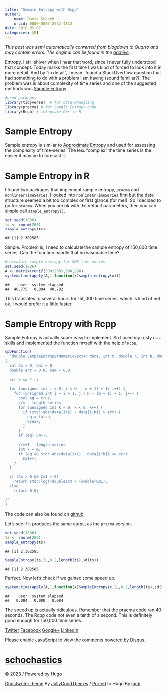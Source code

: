 ```yaml
---
title: "Sample Entropy with Rcpp"
author:
  - name: David Schoch
    orcid: 0000-0003-2952-4812
date: 2018-02-07
categories: [R]
---
```




*This post was semi automatically converted from blogdown to Quarto and may contain errors. The original can be found in the [archive](http://archive.schochastics.net/post/sample-entropy-with-rcpp/).*

Entropy. I still shiver when I hear that word, since I never fully
understood that concept. Today marks the first time I was kind of forced
to look into it in more detail. And by “in detail”, I mean I found a
StackOverflow question that had something to do with a problem I am
having (sound familiar?). The problem was is about complexity of time
series and one of the suggested methods was [Sample
Entropy](https://en.wikipedia.org/wiki/Sample_entropy).

``` r
#used packages
library(tidyverse)  # for data wrangling
library(pracma) # for Sample Entropy code
library(Rcpp) # integrate C++ in R
```

# Sample Entropy

Sample entropy is similar to [Approximate
Entropy](https://en.wikipedia.org/wiki/Approximate_entropy) and used for
assessing the complexity of time-series. The less “complex” the time
series is the easier it may be to forecast it.

# Sample Entropy in R

I found two packages that implement sample entropy, `pracma` and
`nonlinearTimeSeries`. I looked into `nonlinearTimeSeries` first but the
data structure seemed a bit too complex on first glance (for me!). So I
decided to go for `pracma`. When you are ok with the default parameters,
then you can simple call `sample_entropy()`.

``` r
set.seed(1886)
ts <- rnorm(200)
sample_entropy(ts)
```

``` hljs
## [1] 2.302585
```

Simple. Problem is, I need to calculate the sample entropy of 150,000
time series. Can the function handle that in reasonable time?

``` r
#calculate sample entropy for 500 time series
set.seed(1886)
A <- matrix(runif(500*200),500,200)
system.time(apply(A,1,function(x)sample_entropy(x)))
```

``` hljs
##    user  system elapsed 
##  40.775   0.004  40.782
```

This translates to several hours for 150,000 time series, which is kind
of not ok. I would prefer it a little faster.

# Sample Entropy with Rcpp

Sample Entropy is actually super easy to implement. So I used my rusty
c++ skills and implemented the function myself with the help of `Rcpp`.

``` r
cppFunction(
  "double SampleEntropy(NumericVector data, int m, double r, int N, double sd)
{
  int Cm = 0, Cm1 = 0;
  double err = 0.0, sum = 0.0;
  
  err = sd * r;
  
  for (unsigned int i = 0; i < N - (m + 1) + 1; i++) {
    for (unsigned int j = i + 1; j < N - (m + 1) + 1; j++) {      
      bool eq = true;
      //m - length series
      for (unsigned int k = 0; k < m; k++) {
        if (std::abs(data[i+k] - data[j+k]) > err) {
          eq = false;
          break;
        }
      }
      if (eq) Cm++;
      
      //m+1 - length series
      int k = m;
      if (eq && std::abs(data[i+k] - data[j+k]) <= err)
        Cm1++;
    }
  }
  
  if (Cm > 0 && Cm1 > 0)
    return std::log((double)Cm / (double)Cm1);
  else
    return 0.0; 
  
}"
)
```

The code can also be found on
[github](https://gist.github.com/schochastics/e3684645763e93cbc2ed7d1b70ee5fe6).

Let’s see if it produces the same output as the `pracma` version.

``` r
set.seed(1886)
ts <- rnorm(200)
sample_entropy(ts)
```

``` hljs
## [1] 2.302585
```

``` r
SampleEntropy(ts,2L,0.2,length(ts),sd(ts))
```

``` hljs
## [1] 2.302585
```

Perfect. Now let’s check if we gained some speed up.

``` r
system.time(apply(A,1,function(x)SampleEntropy(x,2L,0.2,length(ts),sd(ts))))
```

``` hljs
##    user  system elapsed 
##   0.084   0.000   0.084
```

The speed up is actually ridiculous. Remember that the pracma code ran
40 seconds. The Rcpp code not even a tenth of a second. This is
definitely good enough for 150,000 time series.

[
Twitter](https://twitter.com/share?text=Sample%20Entropy%20with%20Rcpp&url=http%3a%2f%2fblog.schochastics.net%2fpost%2fsample-entropy-with-rcpp%2f)
[
Facebook](https://www.facebook.com/sharer/sharer.php?u=http%3a%2f%2fblog.schochastics.net%2fpost%2fsample-entropy-with-rcpp%2f)
[
Google+](https://plus.google.com/share?url=http%3a%2f%2fblog.schochastics.net%2fpost%2fsample-entropy-with-rcpp%2f)
[
LinkedIn](https://www.linkedin.com/shareArticle?mini=true&title=Sample%20Entropy%20with%20Rcpp&url=http%3a%2f%2fblog.schochastics.net%2fpost%2fsample-entropy-with-rcpp%2f&summary=)

Please enable JavaScript to view the [comments powered by
Disqus.](https://disqus.com/?ref_noscript)

# [schochastics](http://blog.schochastics.net/ "schochastics")

[](#)

© 2023 / Powered by [Hugo](https://gohugo.io/)

[Ghostwriter theme](https://github.com/roryg/ghostwriter) By
[JollyGoodThemes](http://jollygoodthemes.com/) /
[Ported](https://github.com/jbub/ghostwriter) to Hugo By
[jbub](https://github.com/jbub)
